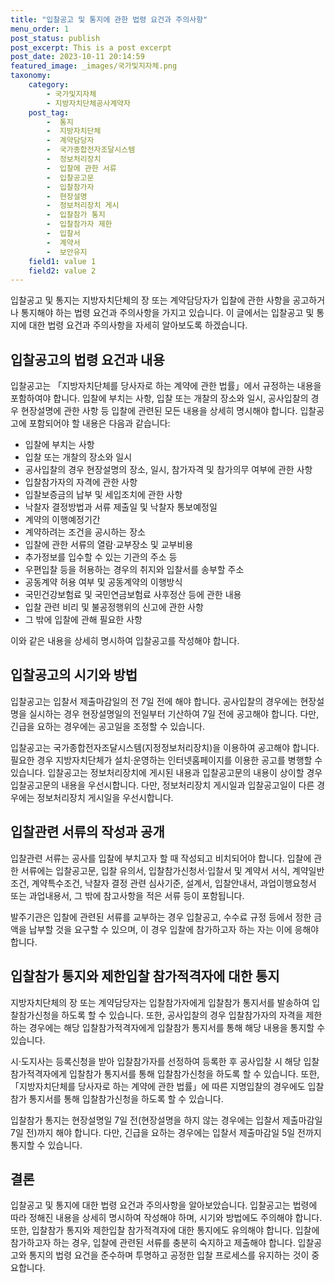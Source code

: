 ```yaml
---
title: "입찰공고 및 통지에 관한 법령 요건과 주의사항"
menu_order: 1
post_status: publish
post_excerpt: This is a post excerpt
post_date: 2023-10-11 20:14:59
featured_image: _images/국가및지자체.png
taxonomy:
    category:
        - 국가및지자체
        - 지방자치단체공사계약자
    post_tag:
        -  통지
        -  지방자치단체
        -  계약담당자
        -  국가종합전자조달시스템
        -  정보처리장치
        -  입찰에 관한 서류
        -  입찰공고문
        -  입찰참가자
        -  현장설명
        -  정보처리장치 게시
        -  입찰참가 통지
        -  입찰참가자 제한
        -  입찰서
        -  계약서
        -  보안유지
    field1: value 1
    field2: value 2
---
```



입찰공고 및 통지는 지방자치단체의 장 또는 계약담당자가 입찰에 관한 사항을 공고하거나 통지해야 하는 법령 요건과 주의사항을 가지고 있습니다. 이 글에서는 입찰공고 및 통지에 대한 법령 요건과 주의사항을 자세히 알아보도록 하겠습니다.

## 입찰공고의 법령 요건과 내용

입찰공고는 「지방자치단체를 당사자로 하는 계약에 관한 법률」에서 규정하는 내용을 포함하여야 합니다. 입찰에 부치는 사항, 입찰 또는 개찰의 장소와 일시, 공사입찰의 경우 현장설명에 관한 사항 등 입찰에 관련된 모든 내용을 상세히 명시해야 합니다. 입찰공고에 포함되어야 할 내용은 다음과 같습니다:

- 입찰에 부치는 사항
- 입찰 또는 개찰의 장소와 일시
- 공사입찰의 경우 현장설명의 장소, 일시, 참가자격 및 참가의무 여부에 관한 사항
- 입찰참가자의 자격에 관한 사항
- 입찰보증금의 납부 및 세입조치에 관한 사항
- 낙찰자 결정방법과 서류 제출일 및 낙찰자 통보예정일
- 계약의 이행예정기간
- 계약하려는 조건을 공시하는 장소
- 입찰에 관한 서류의 열람·교부장소 및 교부비용
- 추가정보를 입수할 수 있는 기관의 주소 등
- 우편입찰 등을 허용하는 경우의 취지와 입찰서를 송부할 주소
- 공동계약 허용 여부 및 공동계약의 이행방식
- 국민건강보험료 및 국민연금보험료 사후정산 등에 관한 내용
- 입찰 관련 비리 및 불공정행위의 신고에 관한 사항
- 그 밖에 입찰에 관해 필요한 사항

이와 같은 내용을 상세히 명시하여 입찰공고를 작성해야 합니다.

## 입찰공고의 시기와 방법

입찰공고는 입찰서 제출마감일의 전 7일 전에 해야 합니다. 공사입찰의 경우에는 현장설명을 실시하는 경우 현장설명일의 전일부터 기산하여 7일 전에 공고해야 합니다. 다만, 긴급을 요하는 경우에는 공고일을 조정할 수 있습니다.

입찰공고는 국가종합전자조달시스템(지정정보처리장치)을 이용하여 공고해야 합니다. 필요한 경우 지방자치단체가 설치·운영하는 인터넷홈페이지를 이용한 공고를 병행할 수 있습니다. 입찰공고는 정보처리장치에 게시된 내용과 입찰공고문의 내용이 상이할 경우 입찰공고문의 내용을 우선시합니다. 다만, 정보처리장치 게시일과 입찰공고일이 다른 경우에는 정보처리장치 게시일을 우선시합니다.

## 입찰관련 서류의 작성과 공개

입찰관련 서류는 공사를 입찰에 부치고자 할 때 작성되고 비치되어야 합니다. 입찰에 관한 서류에는 입찰공고문, 입찰 유의서, 입찰참가신청서·입찰서 및 계약서 서식, 계약일반조건, 계약특수조건, 낙찰자 결정 관련 심사기준, 설계서, 입찰안내서, 과업이행요청서 또는 과업내용서, 그 밖에 참고사항을 적은 서류 등이 포함됩니다.

발주기관은 입찰에 관련된 서류를 교부하는 경우 입찰공고, 수수료 규정 등에서 정한 금액을 납부할 것을 요구할 수 있으며, 이 경우 입찰에 참가하고자 하는 자는 이에 응해야 합니다.

## 입찰참가 통지와 제한입찰 참가적격자에 대한 통지

지방자치단체의 장 또는 계약담당자는 입찰참가자에게 입찰참가 통지서를 발송하여 입찰참가신청을 하도록 할 수 있습니다. 또한, 공사입찰의 경우 입찰참가자의 자격을 제한하는 경우에는 해당 입찰참가적격자에게 입찰참가 통지서를 통해 해당 내용을 통지할 수 있습니다.

시·도지사는 등록신청을 받아 입찰참가자를 선정하여 등록한 후 공사입찰 시 해당 입찰참가적격자에게 입찰참가 통지서를 통해 입찰참가신청을 하도록 할 수 있습니다. 또한, 「지방자치단체를 당사자로 하는 계약에 관한 법률」에 따른 지명입찰의 경우에도 입찰참가 통지서를 통해 입찰참가신청을 하도록 할 수 있습니다.

입찰참가 통지는 현장설명일 7일 전(현장설명을 하지 않는 경우에는 입찰서 제출마감일 7일 전)까지 해야 합니다. 다만, 긴급을 요하는 경우에는 입찰서 제출마감일 5일 전까지 통지할 수 있습니다.

## 결론

입찰공고 및 통지에 대한 법령 요건과 주의사항을 알아보았습니다. 입찰공고는 법령에 따라 정해진 내용을 상세히 명시하여 작성해야 하며, 시기와 방법에도 주의해야 합니다. 또한, 입찰참가 통지와 제한입찰 참가적격자에 대한 통지에도 유의해야 합니다. 입찰에 참가하고자 하는 경우, 입찰에 관련된 서류를 충분히 숙지하고 제출해야 합니다. 입찰공고와 통지의 법령 요건을 준수하며 투명하고 공정한 입찰 프로세스를 유지하는 것이 중요합니다.
